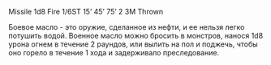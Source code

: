 Missile 1d8 Fire
1/6ST
15’ 45’ 75’
2 ЗМ
Thrown

Боевое масло - это оружие, сделанное из нефти, и ее нельзя легко потушить водой.
Военное масло можно бросить в монстров, нанося 1d8 урона огнем в течение 2 раундов, или вылить на пол и поджечь, чтобы оно горело в течение 1 хода и задерживало преследование.